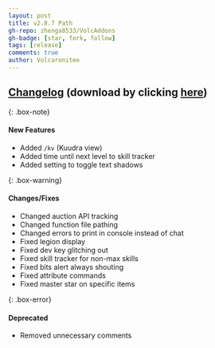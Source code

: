```yaml
---
layout: post
title: v2.8.7 Path
gh-repo: zhenga8533/VolcAddons
gh-badge: [star, fork, follow]
tags: [release]
comments: true
author: Volcaronitee
---
```


## [Changelog](https://github.com/zhenga8533/VolcAddons/releases/tag/v2.8.7) (download by clicking [here](https://github.com/zhenga8533/VolcAddons/releases/download/v2.8.7/VolcAddons.zip))

{: .box-note}
#### New Features
- Added `/kv` (Kuudra view)
- Added time until next level to skill tracker
- Added setting to toggle text shadows

{: .box-warning}
#### Changes/Fixes
- Changed auction API tracking
- Changed function file pathing
- Changed errors to print in console instead of chat
- Fixed legion display
- Fixed dev key glitching out
- Fixed skill tracker for non-max skills
- Fixed bits alert always shouting
- Fixed attribute commands
- Fixed master star on specific items

{: .box-error}
#### Deprecated
- Removed unnecessary comments
